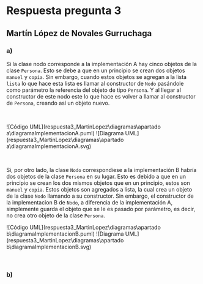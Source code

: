# Respuesta pregunta 3

## Martín López de Novales Gurruchaga

### a)

Si la clase nodo corresponde a la implementación A hay cinco objetos de la clase `Persona`.
Esto se debe a que en un principio se crean dos objetos `manuel` y `copia`. Sin embargo, cuando estos objetos se agregan a la lista `lista` lo que hace esta lista es llamar al constructor de `Nodo` pasándole como parámetro la referencia del objeto de tipo `Persona`. Y al llegar al constructor de este nodo este lo que hace es volver a llamar al constructor de `Persona`, creando así un objeto nuevo.

<br>

![Código UML](respuesta3_MartinLopez\diagramas\apartado a\diagramaImplementacionA.puml)
![Diagrama UML](respuesta3_MartinLopez\diagramas\apartado a\diagramaImplementacionA.svg)

<br>


Si, por otro lado, la clase `Nodo` correspondiese a la implementación B habría dos objetos de la clase `Persona` en su lugar.
Esto es debido a que en un principio se crean los dos mismos objetos que en un principio, estos son `manuel` y `copia`. Estos objetos son agregados a lista, la cual crea un objeto de la clase `Nodo` llamando a su constructor. Sin embargo, el constructor de la implementacion B de `Nodo`, a diferencia de la implementación A, simplemente guarda el objeto que se le es pasado por parámetro, es decir, no crea otro objeto de la clase `Persona`.

![Código UML](respuesta3_MartinLopez\diagramas\apartado b\diagramaImplementacionB.puml)
![Diagrama UML](respuesta3_MartinLopez\diagramas\apartado b\diagramaImplementacionB.svg)

<br>

### b)
